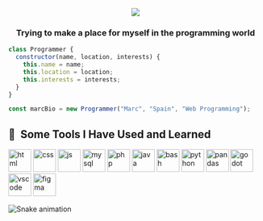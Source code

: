 <p align="center">
  <img src="https://capsule-render.vercel.app/api?type=venom&height=250&color=gradient&text=Hello%20World!&reversal=false&textBg=true&fontSize=40&animation=fadeIn"/>
</p>

<h3 align="center">
  Trying to make a place for myself in the programming world
</h3>

```javascript
class Programmer {
  constructor(name, location, interests) {
    this.name = name;
    this.location = location;
    this.interests = interests;
  }
}

const marcBio = new Programmer("Marc", "Spain", "Web Programming");
```
<h2> 🚀 &nbsp;Some Tools I Have Used and Learned</h2>
<p align="left">
<img src="https://cdn.jsdelivr.net/gh/devicons/devicon@latest/icons/html5/html5-original.svg" alt="html" width="45" height="45"/>
<img src="https://cdn.jsdelivr.net/gh/devicons/devicon@latest/icons/css3/css3-original.svg" alt="css" width="45" height="45"/>
<img src="https://cdn.jsdelivr.net/gh/devicons/devicon@latest/icons/javascript/javascript-original.svg" alt="js" width="45" height="45"/>
<img src="https://cdn.jsdelivr.net/gh/devicons/devicon@latest/icons/mysql/mysql-original-wordmark.svg" alt="mysql" width="45" height="45"/>
<img src="https://cdn.jsdelivr.net/gh/devicons/devicon/icons/php/php-original.svg" alt="php" width="45" height="45"/>
<img src="https://cdn.jsdelivr.net/gh/devicons/devicon@latest/icons/java/java-original.svg" alt="java" width="45" height="45"/>          
<img src="https://cdn.jsdelivr.net/gh/devicons/devicon@latest/icons/bash/bash-original.svg" alt="bash" width="45" height="45"/>          
<img src="https://cdn.jsdelivr.net/gh/devicons/devicon@latest/icons/python/python-original.svg" alt="python" width="45" height="45"/>
<img src="https://cdn.jsdelivr.net/gh/devicons/devicon@latest/icons/pandas/pandas-original-wordmark.svg" alt="pandas" width="45" height="45"/>
<img src="https://cdn.jsdelivr.net/gh/devicons/devicon@latest/icons/godot/godot-original.svg" alt="godot" width="45" height="45"/>
<img src="https://cdn.jsdelivr.net/gh/devicons/devicon/icons/vscode/vscode-original.svg" alt="vscode" width="45" height="45"/>
<img src="https://cdn.jsdelivr.net/gh/devicons/devicon@latest/icons/figma/figma-original.svg" alt="figma" width="45" height="45"/>  
</p>

![Snake animation](https://github.com/marc-ms/marc-ms/blob/output/github-contribution-grid-snake.svg)

